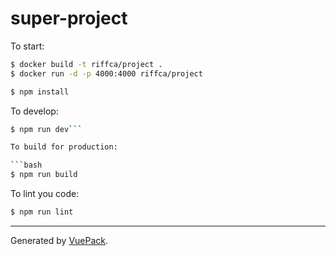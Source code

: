 # super-project

To start:

```bash
$ docker build -t riffca/project .
$ docker run -d -p 4000:4000 riffca/project
```

```bash
$ npm install
```

To develop:

```bash
$ npm run dev```

To build for production:

```bash
$ npm run build
```

To lint you code:

```bash
$ npm run lint
```


---

Generated by [VuePack](https://github.com/egoist/vuepack).
